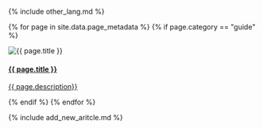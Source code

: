 {% include other_lang.md %}

{% for page in site.data.page_metadata %}
  {% if page.category == "guide" %}
<div class="card" >
    <img src="{{ page.cover }}" alt="{{ page.title }}" class="card-cover"/>
    <div class="card-info">
        <a href="{{ site.baseurl }}{{ page.path }}">
            <h4 class="card-title">{{ page.title }}</h4>
            <p class="card-description">{{ page.description}}</p>
        </a>
    </div>
</div>
  {% endif %}
{% endfor %}

{% include add_new_aritcle.md %}
